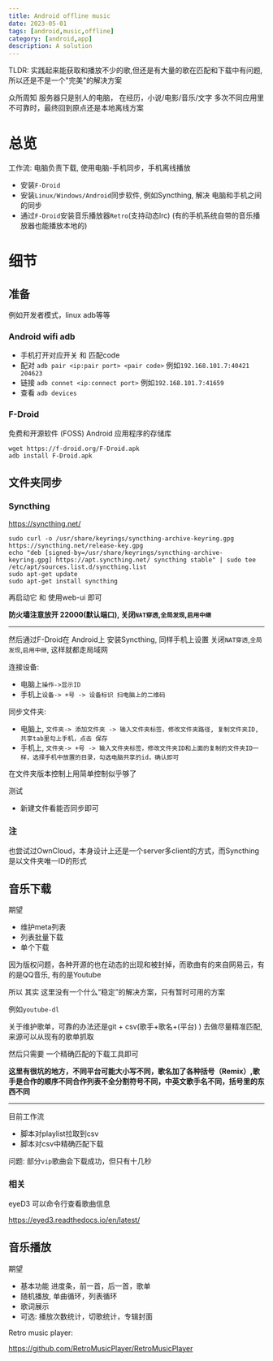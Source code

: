 ```yaml
---
title: Android offline music
date: 2023-05-01
tags: [android,music,offline]
category: [android,app]
description: A solution
---
```


TLDR: 实践起来能获取和播放不少的歌,但还是有大量的歌在匹配和下载中有问题,所以还是不是一个"完美"的解决方案

众所周知 服务器只是别人的电脑， 在经历，小说/电影/音乐/文字 多次不同应用里不可靠时，最终回到原点还是本地离线方案

# 总览

工作流: 电脑负责下载, 使用电脑-手机同步，手机离线播放

- 安装`F-Droid`
- 安装`Linux/Windows/Android`同步软件, 例如Syncthing, 解决 电脑和手机之间的同步
- 通过`F-Droid`安装音乐播放器`Retro`(支持动态lrc) (有的手机系统自带的音乐播放器也能播放本地的)

<!--more-->

# 细节

## 准备

例如开发者模式，linux adb等等

### Android wifi adb

- 手机打开对应开关 和 匹配code
- 配对 `adb pair <ip:pair port> <pair code>` 例如`192.168.101.7:40421 204623`
- 链接 `adb connet <ip:connect port>` 例如`192.168.101.7:41659`
- 查看 `adb devices`

### F-Droid

免费和开源软件 (FOSS) Android 应用程序的存储库

```
wget https://f-droid.org/F-Droid.apk
adb install F-Droid.apk
```

## 文件夹同步

### Syncthing

https://syncthing.net/

```
sudo curl -o /usr/share/keyrings/syncthing-archive-keyring.gpg https://syncthing.net/release-key.gpg
echo "deb [signed-by=/usr/share/keyrings/syncthing-archive-keyring.gpg] https://apt.syncthing.net/ syncthing stable" | sudo tee /etc/apt/sources.list.d/syncthing.list
sudo apt-get update
sudo apt-get install syncthing
```

再启动它 和 使用web-ui 即可

**防火墙注意放开 22000(默认端口), 关闭`NAT穿透`,`全局发现`,`启用中继`**

---

然后通过F-Droid在 Android上 安装Syncthing, 同样手机上设置 关闭`NAT穿透`,`全局发现`,`启用中继`, 这样就都走局域网

连接设备:

- 电脑上`操作->显示ID`
- 手机上`设备-> +号 -> 设备标识 扫电脑上的二维码`

同步文件夹:

- 电脑上, `文件夹-> 添加文件夹 -> 输入文件夹标签，修改文件夹路径, 复制文件夹ID, 共享tab里勾上手机，点击 保存`
- 手机上, `文件夹-> +号 -> 输入文件夹标签，修改文件夹ID和上面的复制的文件夹ID一样，选择手机中放置的目录，勾选电脑共享的id，确认即可`

在文件夹版本控制上用简单控制似乎够了

测试

- 新建文件看能否同步即可

### 注

也尝试过OwnCloud，本身设计上还是一个server多client的方式，而Syncthing是以文件夹唯一ID的形式

## 音乐下载

期望

- 维护meta列表
- 列表批量下载
- 单个下载

因为版权问题，各种开源的也在动态的出现和被封掉，而歌曲有的来自网易云，有的是QQ音乐, 有的是Youtube

所以 其实 这里没有一个什么“稳定”的解决方案，只有暂时可用的方案

例如`youtube-dl`

关于维护歌单，可靠的办法还是git + csv(歌手+歌名+(平台) ) 去做尽量精准匹配, 来源可以从现有的歌单抓取

然后只需要 一个精确匹配的下载工具即可

**这里有很坑的地方，不同平台可能大小写不同，歌名加了各种括号（Remix）,歌手是合作的顺序不同合作列表不全分割符号不同，中英文歌手名不同，括号里的东西不同**

---

目前工作流

- 脚本对playlist拉取到csv
- 脚本对csv中精确匹配下载

问题: 部分`vip`歌曲会下载成功，但只有十几秒

### 相关

eyeD3 可以命令行查看歌曲信息

https://eyed3.readthedocs.io/en/latest/

## 音乐播放

期望

- 基本功能 进度条，前一首，后一首，歌单
- 随机播放, 单曲循环，列表循环
- 歌词展示
- 可选: 播放次数统计，切歌统计，专辑封面

Retro music player:

https://github.com/RetroMusicPlayer/RetroMusicPlayer

